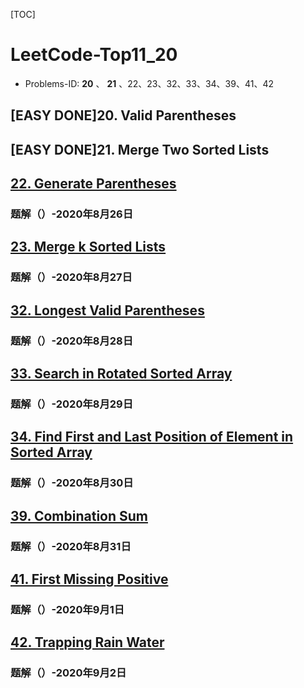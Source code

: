 [TOC]

# LeetCode-Top11_20

-   Problems-ID: **20** 、 **21** 、22、23、32、33、34、39、41、42

## [EASY DONE]20. Valid Parentheses

## [EASY DONE]21. Merge Two Sorted Lists

## [22. Generate Parentheses](https://leetcode.com/problems/generate-parentheses/)

### 题解（）-2020年8月26日

## [23. Merge k Sorted Lists](https://leetcode.com/problems/merge-k-sorted-lists/)

### 题解（）-2020年8月27日

## [32. Longest Valid Parentheses](https://leetcode.com/problems/longest-valid-parentheses/)

### 题解（）-2020年8月28日

## [33. Search in Rotated Sorted Array](https://leetcode.com/problems/search-in-rotated-sorted-array)

### 题解（）-2020年8月29日

## [34. Find First and Last Position of Element in Sorted Array](https://leetcode.com/problems/find-first-and-last-position-of-element-in-sorted-array/)

### 题解（）-2020年8月30日

## [39. Combination Sum](https://leetcode.com/problems/combination-sum/)

### 题解（）-2020年8月31日

## [41. First Missing Positive](https://leetcode.com/problems/first-missing-positive/)

### 题解（）-2020年9月1日

## [42. Trapping Rain Water](https://leetcode.com/problems/trapping-rain-water/)

### 题解（）-2020年9月2日
